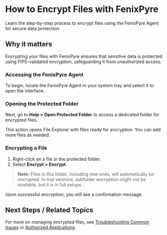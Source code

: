 # How to Encrypt Files with FenixPyre

Learn the step-by-step process to encrypt files using the FenixPyre Agent for secure data protection.


## Why it matters
Encrypting your files with FenixPyre ensures that sensitive data is protected using FIPS-validated encryption, safeguarding it from unauthorized access.

### Accessing the FenixPyre Agent
To begin, locate the FenixPyre Agent in your system tray and select it to open the interface.

<!-- IMG: ./media/05-user-guide/agent-system-tray.png | Alt: FenixPyre Agent icon in system tray -->

### Opening the Protected Folder
Next, go to **Help > Open Protected Folder** to access a dedicated folder for encrypted files.

<!-- IMG: ./media/05-user-guide/open-protected-folder.png | Alt: Menu showing Help and Open Protected Folder option -->

This action opens File Explorer with files ready for encryption. You can add more files as needed.

<!-- IMG: ./media/05-user-guide/protected-folder-view.png | Alt: File Explorer window with protected files -->

### Encrypting a File
1. Right-click on a file in the protected folder.
2. Select **Encrypt > Encrypt**.

> **Note:** Files in this folder, including new ones, will automatically be encrypted. In trial versions, subfolder encryption might not be available, but it is in full setups.

<!-- IMG: ./media/05-user-guide/right-click-encrypt.png | Alt: Context menu with Encrypt option -->

Upon successful encryption, you will see a confirmation message.

<!-- IMG: ./media/05-user-guide/encryption-success.png | Alt: Success message for file encryption -->

## Next Steps / Related Topics
For more on managing encrypted files, see [Troubleshooting Common Issues](/09-troubleshooting-&-faq/common-mistakes) or [Authorized Applications](/04-admin-guide/authorized-applications).